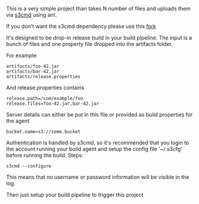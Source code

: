 This is a very simple project than takes N number of files and uploads them via [s3cmd](http://s3tools.org/s3cmd) using ant.

If you don't want the s3cmd dependency please use this [fork](https://code.google.com/r/songstitch-autorelease-awstasks/)

It's designed to be drop-in release build in your build pipeline. The input is a bunch of files and one property file dropped into the artifacts folder.

For example:
```
artifacts/foo-42.jar
artifacts/bar-42.jar
artifacts/release.properties
```

And release.properties contains

```
release.path=/com/example/foo
release.files=foo-42.jar,bar-42.jar
```

Server details can either be put in this file or provided as build properties for the agent

```
bucket.name=s3://some.bucket
```

Authentication is handled by s3cmd, so it's recommended that you login to the account running your build agent and setup the config file '~/.s3cfg' before running the build. Steps:

```
s3cmd --configure
```

This means that no username or password information will be visible in the log.

Then just setup your build pipeline to trigger this project